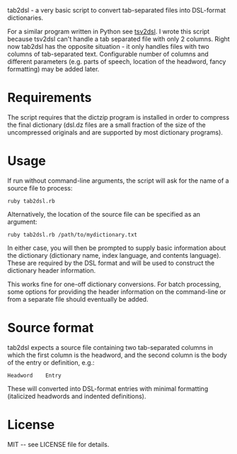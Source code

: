 tab2dsl - a very basic script to convert tab-separated files into DSL-format dictionaries.

For a similar program written in Python see [tsv2dsl](https://github.com/fastrizwaan/tsv2dsl). I wrote this script because tsv2dsl can't handle a tab separated file with only 2 columns. Right now tab2dsl has the opposite situation - it only handles files with two columns of tab-separated text. Configurable number of columns and different parameters (e.g. parts of speech, location of the headword, fancy formatting) may be added later.

# Requirements

The script requires that the dictzip program is installed in order to compress the final dictionary (dsl.dz files are a small fraction of the size of the uncompressed originals and are supported by most dictionary programs).

# Usage

If run without command-line arguments, the script will ask for the name of a source file to process:

    ruby tab2dsl.rb

Alternatively, the location of the source file can be specified as an argument:

    ruby tab2dsl.rb /path/to/mydictionary.txt

In either case, you will then be prompted to supply basic information about the dictionary (dictionary name, index language, and contents language). These are required by the DSL format and will be used to construct the dictionary header information.

This works fine for one-off dictionary conversions. For batch processing, some options for providing the header information on the command-line or from a separate file should eventually be added.

# Source format

tab2dsl expects a source file containing two tab-separated columns in which the first column is the headword, and the second column is the body of the entry or definition, e.g.:

    Headword	Entry

These will converted into DSL-format entries with minimal formatting (italicized headwords and indented definitions).

# License

MIT -- see LICENSE file for details.
